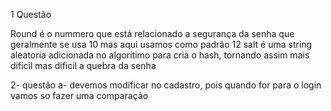 1 Questão

Round é o nummero que está relacionado a segurança da senha que geralmente se usa 10 mas aqui usamos como padrão 12
salt é uma string aleatoria adicionada no algoritimo para cria o hash, tornando assim mais dificil mas dificil a quebra da senha


2- questão
a- devemos modificar no cadastro, pois quando for para o login vamos so fazer uma comparação
